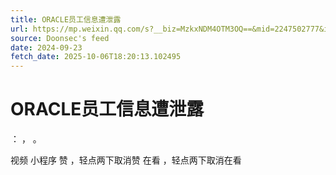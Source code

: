 ```yaml
---
title: ORACLE员工信息遭泄露
url: https://mp.weixin.qq.com/s?__biz=MzkxNDM4OTM3OQ==&mid=2247502777&idx=3&sn=d74405c59b709dda2b55ba9d954f6572
source: Doonsec's feed
date: 2024-09-23
fetch_date: 2025-10-06T18:20:13.102495
---
```


# ORACLE员工信息遭泄露

：
，
。

视频
小程序
赞
，轻点两下取消赞
在看
，轻点两下取消在看